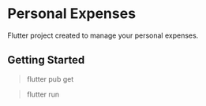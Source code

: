# Personal Expenses

Flutter project created to manage your personal expenses.

## Getting Started

> flutter pub get  

> flutter run